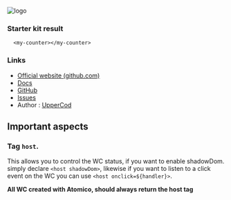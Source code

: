 ![logo](https://camo.githubusercontent.com/2d9d38ec6470a2efffe540b5ad2cdd13f83978ac/68747470733a2f2f756e706b672e636f6d2f61746f6d69636f2f646f63732f6272616e642f6c6f676f2d626c61636b2e737667)

### Starter kit result

```showcase
  <my-counter></my-counter>
```

### Links

- [Official website (github.com)](https://github.com/atomicojs/atomico)
- [Docs](https://github.com/atomicojs/atomico#installation)
- [GitHub](https://github.com/atomicojs/atomico)
- [Issues](https://github.com/atomicojs/atomico/issues)
- Author : [UpperCod](https://twitter.com/UpperCod)

## Important aspects

### Tag `host`.

This allows you to control the WC status, if you want to enable shadowDom.
simply declare `<host shadowDom>`, likewise if you want to listen to a click event on the WC you can use `<host onclick=${handler}>`.

**All WC created with Atomico, should always return the host tag**
